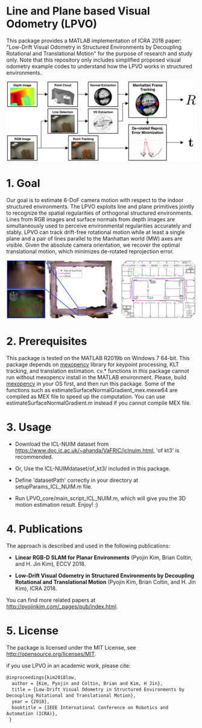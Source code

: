 # Line and Plane based Visual Odometry (LPVO)
This package provides a MATLAB implementation of ICRA 2018 paper: "Low-Drift Visual Odometry in Structured Environments by Decoupling Rotational and Translational Motion" for the purpose of research and study only.
Note that this repository only includes simplified proposed visual odometry example codes to understand how the LPVO works in structured environments.

![LPVO](https://github.com/PyojinKim/LPVO/blob/master/overview.png)


# 1. Goal
Our goal is to estimate 6-DoF camera motion with respect to the indoor structured environments.
The LPVO exploits line and plane primitives jointly to recognize the spatial regularities of orthogonal structured environments.
Lines from RGB images and surface normals from depth images are simultaneously used to perceive environmental regularities accurately and stably.
LPVO can track drift-free rotational motion while at least a single plane and a pair of lines parallel to the Manhattan world (MW) axes are visible. 
Given the absolute camera orientation, we recover the optimal translational motion, which minimizes de-rotated reprojection error.

![LPVO](https://github.com/PyojinKim/LPVO/blob/master/result.png)


# 2. Prerequisites
This package is tested on the MATLAB R2019b on Windows 7 64-bit.
This package depends on [mexopencv](https://github.com/kyamagu/mexopencv) library for keypoint processing, KLT tracking, and translation estimation.
cv.* functions in this package cannot run without mexopencv install in the MATLAB environment.
Please, build [mexopencv](https://github.com/kyamagu/mexopencv) in your OS first, and then run this package.
Some of the functions such as estimateSurfaceNormalGradient_mex.mexw64 are compiled as MEX file to speed up the computation.
You can use estimateSurfaceNormalGradient.m instead if you cannot compile MEX file.


# 3. Usage
* Download the ICL-NUIM dataset from https://www.doc.ic.ac.uk/~ahanda/VaFRIC/iclnuim.html, 'of kt3' is recommended.

* Or, Use the ICL-NUIMdataset/of_kt3/ included in this package.

* Define 'datasetPath' correctly in your directory at setupParams_ICL_NUIM.m file.

* Run LPVO_core/main_script_ICL_NUIM.m, which will give you the 3D motion estimation result. Enjoy! :)


# 4. Publications
The approach is described and used in the following publications:

* **Linear RGB-D SLAM for Planar Environments** (Pyojin Kim, Brian Coltin, and H. Jin Kim), ECCV 2018.

* **Low-Drift Visual Odometry in Structured Environments by Decoupling Rotational and Translational Motion** (Pyojin Kim, Brian Coltin, and H. Jin Kim), ICRA 2018.

You can find more related papers at http://pyojinkim.com/_pages/pub/index.html.


# 5. License
The package is licensed under the MIT License, see http://opensource.org/licenses/MIT.

if you use LPVO in an academic work, please cite:

    @inproceedings{kim2018low,
      author = {Kim, Pyojin and Coltin, Brian and Kim, H Jin},
      title = {Low-Drift Visual Odometry in Structured Environments by Decoupling Rotational and Translational Motion},
      year = {2018},
      booktitle = {IEEE International Conference on Robotics and Automation (ICRA)},
     }

